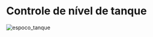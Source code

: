 # Controle de nível de tanque

![espoco_tanque](https://github.com/user-attachments/assets/a0ea0234-debf-43f2-a0e6-5d3a9be3f546)
